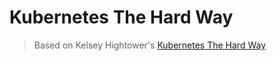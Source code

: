 # Kubernetes The Hard Way

> Based on Kelsey Hightower's [Kubernetes The Hard Way](https://github.com/kelseyhightower/kubernetes-the-hard-way)

